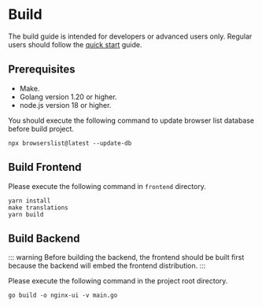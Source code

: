 # Build

The build guide is intended for developers or advanced users only.
Regular users should follow the [quick start](./getting-started) guide.

## Prerequisites

- Make.
- Golang version 1.20 or higher.
- node.js version 18 or higher.

You should execute the following command to update browser list database before build project.
  ```shell
  npx browserslist@latest --update-db
  ```

## Build Frontend

Please execute the following command in `frontend` directory.

```shell
yarn install
make translations
yarn build
```

## Build Backend

::: warning
Before building the backend, the frontend should be built first because the backend will embed the frontend distribution.
:::

Please execute the following command in the project root directory.

```shell
go build -o nginx-ui -v main.go
```
